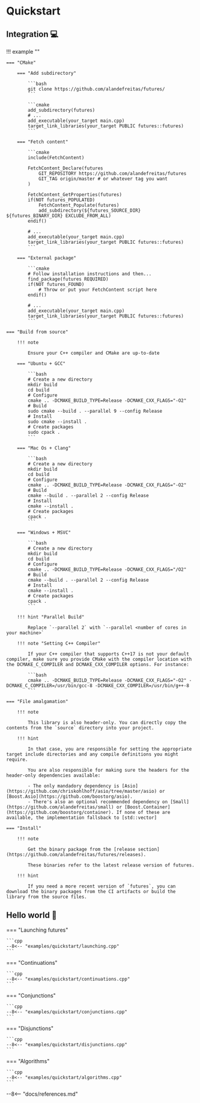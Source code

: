 # Quickstart

## Integration 💻 

!!! example ""

    === "CMake"
    
        === "Add subdirectory"
    
            ```bash
            git clone https://github.com/alandefreitas/futures/
            ```
    
            ```cmake
            add_subdirectory(futures)
            # ...
            add_executable(your_target main.cpp)
            target_link_libraries(your_target PUBLIC futures::futures)
            ```
    
        === "Fetch content"
    
            ```cmake
            include(FetchContent)
            
            FetchContent_Declare(futures
                GIT_REPOSITORY https://github.com/alandefreitas/futures
                GIT_TAG origin/master # or whatever tag you want
            )
    
            FetchContent_GetProperties(futures)
            if(NOT futures_POPULATED)
                FetchContent_Populate(futures)
                add_subdirectory(${futures_SOURCE_DIR} ${futures_BINARY_DIR} EXCLUDE_FROM_ALL)
            endif()
    
            # ...
            add_executable(your_target main.cpp)
            target_link_libraries(your_target PUBLIC futures::futures)
            ```
    
        === "External package"
    
            ```cmake
            # Follow installation instructions and then... 
            find_package(futures REQUIRED)
            if(NOT futures_FOUND)
                # Throw or put your FetchContent script here
            endif()
    
            # ...
            add_executable(your_target main.cpp)
            target_link_libraries(your_target PUBLIC futures::futures)
            ```
    
    === "Build from source"
    
        !!! note
    
            Ensure your C++ compiler and CMake are up-to-date
    
        === "Ubuntu + GCC"
    
            ```bash
            # Create a new directory
            mkdir build
            cd build
            # Configure
            cmake .. -DCMAKE_BUILD_TYPE=Release -DCMAKE_CXX_FLAGS="-O2"
            # Build
            sudo cmake --build . --parallel 9 --config Release
            # Install 
            sudo cmake --install .
            # Create packages
            sudo cpack .
            ```
    
        === "Mac Os + Clang"
        
            ```bash
            # Create a new directory
            mkdir build
            cd build
            # Configure
            cmake .. -DCMAKE_BUILD_TYPE=Release -DCMAKE_CXX_FLAGS="-O2"
            # Build
            cmake --build . --parallel 2 --config Release
            # Install 
            cmake --install .
            # Create packages
            cpack .
            ```
        
        === "Windows + MSVC"
        
            ```bash
            # Create a new directory
            mkdir build
            cd build
            # Configure
            cmake .. -DCMAKE_BUILD_TYPE=Release -DCMAKE_CXX_FLAGS="/O2"
            # Build
            cmake --build . --parallel 2 --config Release
            # Install 
            cmake --install .
            # Create packages
            cpack .
            ```
        
        !!! hint "Parallel Build"
            
            Replace `--parallel 2` with `--parallel <number of cores in your machine>`
    
        !!! note "Setting C++ Compiler"
    
            If your C++ compiler that supports C++17 is not your default compiler, make sure you provide CMake with the compiler location with the DCMAKE_C_COMPILER and DCMAKE_CXX_COMPILER options. For instance:
        
            ```bash
            cmake .. -DCMAKE_BUILD_TYPE=Release -DCMAKE_CXX_FLAGS="-O2" -DCMAKE_C_COMPILER=/usr/bin/gcc-8 -DCMAKE_CXX_COMPILER=/usr/bin/g++-8
            ```
    
    === "File amalgamation"
    
        !!! note
        
            This library is also header-only. You can directly copy the contents from the `source` directory into your project.
        
        !!! hint
        
            In that case, you are responsible for setting the appropriate target include directories and any compile definitions you might require.
            
            You are also responsible for making sure the headers for the header-only dependencies available:
            
            - The only mandadory dependency is [Asio](https://github.com/chriskohlhoff/asio/tree/master/asio) or [Boost.Asio](https://github.com/boostorg/asio). 
            - There's also an optional recommended dependency on [Small](https://github.com/alandefreitas/small) or [Boost.Container](https://github.com/boostorg/container). If none of these are available, the implementation fallsback to [std::vector] 

    === "Install"
    
        !!! note
    
            Get the binary package from the [release section](https://github.com/alandefreitas/futures/releases). 
    
            These binaries refer to the latest release version of futures.
    
        !!! hint
            
            If you need a more recent version of `futures`, you can download the binary packages from the CI artifacts or build the library from the source files.
    


## Hello world 👋

=== "Launching futures"

    ```cpp
    --8<-- "examples/quickstart/launching.cpp"
    ```

=== "Continuations"

    ```cpp
    --8<-- "examples/quickstart/continuations.cpp"
    ```

=== "Conjunctions"

    ```cpp
    --8<-- "examples/quickstart/conjunctions.cpp"
    ```

=== "Disjunctions"

    ```cpp
    --8<-- "examples/quickstart/disjunctions.cpp"
    ```

=== "Algorithms"

    ```cpp
    --8<-- "examples/quickstart/algorithms.cpp"
    ```


--8<-- "docs/references.md"